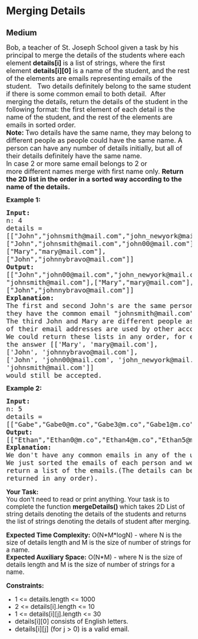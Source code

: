 # Merging Details
## Medium
<div class="problems_problem_content__Xm_eO"><p><span style="font-size:18px">Bob, a teacher&nbsp;of St. Joseph School given a task by his principal&nbsp;to merge the details of the students where each element<strong> details[i] </strong>is a list of strings, where the first element <strong>details[i][0]</strong> is a name of the student, and the rest of the elements are emails representing emails of the student. &nbsp; Two details definitely belong to the same student if there is some common email to both detail. &nbsp;After merging the details, return the details of the student in the following format: the first element of each detail is the name of the student, and the rest of the elements are emails in sorted order. &nbsp;<br>
<strong>Note: </strong>Two details have the same name, they may belong to different people as people could have the same name. A person can have any number of details initially, but all of their details definitely have the same name.<br>
In case 2 or more same email&nbsp;belongs to&nbsp;2 or more&nbsp;different names merge with first name only. <strong>Return the 2D list in the order in a sorted way according to the name of the details.</strong></span></p>

<p><span style="font-size:18px"><strong>Example 1:</strong></span></p>

<pre><span style="font-size:18px"><strong>Input:</strong> 
n: 4
details = 
[["John","johnsmith@mail.com","john_newyork@mail.com"],
["John","johnsmith@mail.com","john00@mail.com"],
["Mary","mary@mail.com"],
["John","johnnybravo@mail.com"]]
<strong>Output:</strong> 
[["John","john00@mail.com","john_newyork@mail.com",
"johnsmith@mail.com"],["Mary","mary@mail.com"],
["John","johnnybravo@mail.com"]]
<strong>Explanation:</strong>
The first and second John's are the same person as 
they have the common email "johnsmith@mail.com".
The third John and Mary are different people as none
of their email addresses are used by other accounts.
We could return these lists in any order, for example
the answer [['Mary', 'mary@mail.com'], 
['John', 'johnnybravo@mail.com'], 
['John', 'john00@mail.com', 'john_newyork@mail.com', 
'johnsmith@mail.com']] 
would still be accepted.</span>
</pre>

<p><span style="font-size:18px"><strong>Example 2:</strong></span></p>

<pre><span style="font-size:18px"><strong>Input:</strong> 
n: 5
details = 
[["Gabe","Gabe0@m.co","Gabe3@m.co","Gabe1@m.co"],["Kevin","Kevin3@m.co","Kevin5@m.co","Kevin0@m.co"],["Ethan","Ethan5@m.co","Ethan4@m.co","Ethan0@m.co"],["Hanzo","Hanzo3@m.co","Hanzo1@m.co","Hanzo0@m.co"],["Fern","Fern5@m.co","Fern1@m.co","Fern0@m.co"]]
<strong speechify-initial-font-size="17px" style="font-size: 17px;">Output:</strong> 
[["Ethan","Ethan0@m.co","Ethan4@m.co","Ethan5@m.co"],["Gabe","Gabe0@m.co","Gabe1@m.co","Gabe3@m.co"],["Hanzo","Hanzo0@m.co","Hanzo1@m.co","Hanzo3@m.co"],["Kevin","Kevin0@m.co","Kevin3@m.co","Kevin5@m.co"],["Fern","Fern0@m.co","Fern1@m.co","Fern5@m.co"]]
<strong speechify-initial-font-size="17px" style="font-size: 17px;">Explanation:
</strong>We don't have any common emails in any of the users.
We just sorted the emails of each person and we
return a list of the emails.(The details can be
returned in any order).</span>
</pre>

<p speechify-initial-font-size="17px" style="font-size: 17px;"><span style="font-size: 17px;" speechify-initial-font-size="17px"><strong speechify-initial-font-size="17px" style="font-size: 17px;">Your Task:</strong><br speechify-initial-font-size="17px" style="font-size: 17px;">
You don't need to read or print anything. Your task is to complete the function&nbsp;<strong speechify-initial-font-size="17px" style="font-size: 17px;">mergeDetails</strong><strong speechify-initial-font-size="17px" style="font-size: 17px;">()&nbsp;</strong>which takes 2D List of string details denoting the details of the students and returns the list of strings denoting the details of student after merging.</span></p>

<p speechify-initial-font-size="17px" style="font-size: 17px;"><span style="font-size: 17px;" speechify-initial-font-size="17px"><strong speechify-initial-font-size="17px" style="font-size: 17px;">Expected Time Complexity:</strong>&nbsp;O(N*M*logN) - where N is the size of details length and M is the size of number of strings for a name.<br speechify-initial-font-size="17px" style="font-size: 17px;">
<strong speechify-initial-font-size="17px" style="font-size: 17px;">Expected Auxiliary Space:</strong>&nbsp;O(N*M) - where N is the size of details length and M is the size of number of strings for a name.</span></p>

<p speechify-initial-font-size="17px" style="font-size: 17px;"><span style="font-size: 17px;" speechify-initial-font-size="17px"><strong speechify-initial-font-size="17px" style="font-size: 17px;">Constraints:</strong></span></p>

<ul>
	<li speechify-initial-font-size="17px" style="font-size: 17px;"><span style="font-size: 17px;" speechify-initial-font-size="17px">1 &lt;= details.length &lt;= 1000</span></li>
	<li speechify-initial-font-size="17px" style="font-size: 17px;"><span style="font-size: 17px;" speechify-initial-font-size="17px">2 &lt;= details[i].length &lt;= 10</span></li>
	<li speechify-initial-font-size="17px" style="font-size: 17px;"><span style="font-size: 17px;" speechify-initial-font-size="17px">1 &lt;= details[i][j].length &lt;= 30</span></li>
	<li speechify-initial-font-size="17px" style="font-size: 17px;"><span style="font-size: 17px;" speechify-initial-font-size="17px">details[i][0]&nbsp;consists of English letters.</span></li>
	<li><span style="font-size:18px">details[i][j] (for j &gt; 0)&nbsp;is a valid email.</span></li>
</ul>

<p>&nbsp;</p>
</div>
